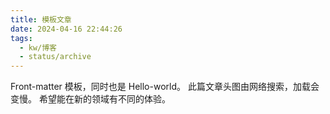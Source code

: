 ```yaml
---
title: 模板文章
date: 2024-04-16 22:44:26
tags:
  - kw/博客
  - status/archive
---
```


Front-matter 模板，同时也是 Hello-world。
此篇文章头图由网络搜索，加载会变慢。
希望能在新的领域有不同的体验。

